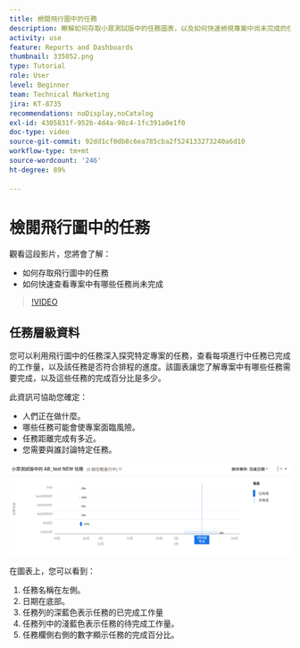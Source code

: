 ```yaml
---
title: 檢閱飛行圖中的任務
description: 瞭解如何存取小眾測試版中的任務圖表，以及如何快速檢視專案中尚未完成的任務，全都在[!UICONTROL 增強型分析]中。
activity: use
feature: Reports and Dashboards
thumbnail: 335052.png
type: Tutorial
role: User
level: Beginner
team: Technical Marketing
jira: KT-8735
recommendations: noDisplay,noCatalog
exl-id: 4305831f-952b-4d4a-98c4-1fc391a0e1f0
doc-type: video
source-git-commit: 92dd1cf0db8c6ea785cba2f524133273240a6d10
workflow-type: tm+mt
source-wordcount: '246'
ht-degree: 89%

---
```


# 檢閱飛行圖中的任務

觀看這段影片，您將會了解：

* 如何存取飛行圖中的任務
* 如何快速查看專案中有哪些任務尚未完成

>[!VIDEO](https://video.tv.adobe.com/v/335052/?quality=12&learn=on)

## 任務層級資料

您可以利用飛行圖中的任務深入探究特定專案的任務，查看每項進行中任務已完成的工作量，以及該任務是否符合排程的進度。該圖表讓您了解專案中有哪些任務需要完成，以及這些任務的完成百分比是多少。

此資訊可協助您確定：

* 人們正在做什麼。
* 哪些任務可能會使專案面臨風險。
* 任務距離完成有多近。
* 您需要與誰討論特定任務。

![影像顯示飛行圖中的任務，使用數字標記下列項目符號所述的區域。](assets/section-2-11.png)

在圖表上，您可以看到：

1. 任務名稱在左側。
1. 日期在底部。
1. 任務列的深藍色表示任務的已完成工作量
1. 任務列中的淺藍色表示任務的待完成工作量。
1. 任務欄側右側的數字顯示任務的完成百分比。
